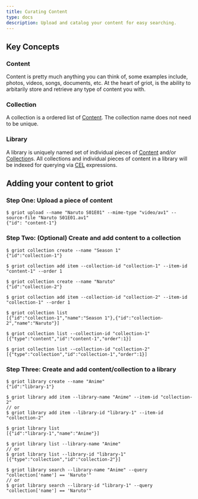 ```yaml
---
title: Curating Content
type: docs
description: Upload and catalog your content for easy searching.
---
```


## Key Concepts

### Content

Content is pretty much anything you can think of, some examples include, photos, videos, songs,
documents, etc. At the heart of griot, is the ability to arbitarily store and retrieve any type
of content you with.

### Collection

A collection is a ordered list of [Content](#content). The collection name does not need to be unique.

### Library

A library is uniquely named set of individual pieces of [Content](#content) and/or [Collection](#collection)s.
All collections and individual pieces of content in a library will be indexed for querying via [CEL](https://cel.dev/)
expressions.

## Adding your content to griot

### Step One: Upload a piece of content
```
$ griot upload --name "Naruto S01E01" --mime-type "video/av1" --source-file "Naruto S01E01.av1"
{"id": "content-1"}
```

### Step Two: (Optional) Create and add content to a collection
```
$ griot collection create --name "Season 1"
{"id":"collection-1"}

$ griot collection add item --collection-id "collection-1" --item-id "content-1" --order 1

$ griot collection create --name "Naruto"
{"id":"collection-2"}

$ griot collection add item --collection-id "collection-2" --item-id "collection-1" --order 1

$ griot collection list
[{"id":"collection-1","name":"Season 1"},{"id":"collection-2","name":"Naruto"}]

$ griot collection list --collection-id "collection-1"
[{"type":"content","id":"content-1","order":1}]

$ griot collection list --collection-id "collection-2"
[{"type":"collection","id":"collection-1","order":1}]
```

### Step Three: Create and add content/collection to a library
```
$ griot library create --name "Anime"
{"id":"library-1"}

$ griot library add item --library-name "Anime" --item-id "collection-2"
// or
$ griot library add item --library-id "library-1" --item-id "collection-2"

$ griot library list
[{"id":"library-1","name":"Anime"}]

$ griot library list --library-name "Anime"
// or
$ griot library list --library-id "library-1"
[{"type":"collection","id":"collection-2"}]

$ griot library search --library-name "Anime" --query "collection['name'] == 'Naruto'"
// or
$ griot library search --library-id "library-1" --query "collection['name'] == 'Naruto'"
```
